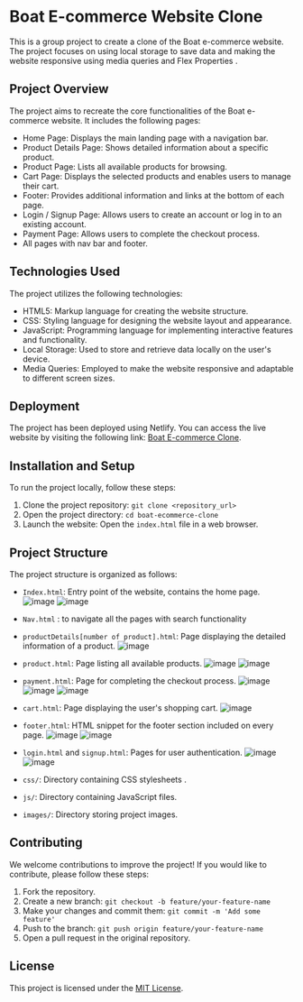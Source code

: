 # Boat E-commerce Website Clone
This is a group project to create a clone of the Boat e-commerce website. The project focuses on using local storage to save data and making the website responsive using 
media queries and Flex Properties . 

## Project Overview
The project aims to recreate the core functionalities of the Boat e-commerce website. It includes the following pages:

- Home Page: Displays the main landing page with a navigation bar.
- Product Details Page: Shows detailed information about a specific product.
- Product Page: Lists all available products for browsing.
- Cart Page: Displays the selected products and enables users to manage their cart.
- Footer: Provides additional information and links at the bottom of each page.
- Login / Signup Page: Allows users to create an account or log in to an existing account.
- Payment Page: Allows users to complete the checkout process.
- All pages with nav bar and footer.

## Technologies Used
The project utilizes the following technologies:

- HTML5: Markup language for creating the website structure.
- CSS: Styling language for designing the website layout and appearance.
- JavaScript: Programming language for implementing interactive features and functionality.
- Local Storage: Used to store and retrieve data locally on the user's device.
- Media Queries: Employed to make the website responsive and adaptable to different screen sizes.


## Deployment
The project has been deployed using Netlify. You can access the live website by visiting the following link: [Boat E-commerce Clone](https://64b52a5f1165af0f63d1969a--elaborate-paprenjak-06f23e.netlify.app/).


## Installation and Setup
To run the project locally, follow these steps:

1. Clone the project repository: `git clone <repository_url>`
2. Open the project directory: `cd boat-ecommerce-clone`
3. Launch the website: Open the `index.html` file in a web browser.


## Project Structure
The project structure is organized as follows:

- `Index.html`: Entry point of the website, contains the home page.
![image](https://github.com/vivekverma4669/boat_project_group_7/assets/133829592/0a251d72-9bec-426e-a74e-efc6132393ef)
![image](https://github.com/vivekverma4669/boat_project_group_7/assets/133829592/f76f35c2-10be-468f-a5f8-e3d170cb8545)


-  `Nav.html` : to navigate all the pages with search functionality
- `productDetails[number of product].html`: Page displaying the detailed information of a product.
![image](https://github.com/vivekverma4669/boat_project_group_7/assets/133829592/603e4b65-1448-4507-8be9-a2f4400c2631)

- `product.html`: Page listing all available products.
![image](https://github.com/vivekverma4669/boat_project_group_7/assets/133829592/21456aee-8c32-48c6-99cd-1c20beb573d0)
![image](https://github.com/vivekverma4669/boat_project_group_7/assets/133829592/96ccdaaf-fd56-41e9-8384-3fba75d6603b)

- `payment.html`: Page for completing the checkout process.
![image](https://github.com/vivekverma4669/boat_project_group_7/assets/133829592/b564404d-7277-4c1c-8b9e-497d56e25ce9)
![image](https://github.com/vivekverma4669/boat_project_group_7/assets/133829592/4ba977b8-dce3-43a9-a775-75733233ddc0)
![image](https://github.com/vivekverma4669/boat_project_group_7/assets/133829592/0ddf2167-6e7c-438e-a4a4-7512d2841ac6)

  
- `cart.html`: Page displaying the user's shopping cart.
![image](https://github.com/vivekverma4669/boat_project_group_7/assets/133829592/b4ef51c1-7b24-4a00-bf9a-d9d0aacd4b9d)

- `footer.html`: HTML snippet for the footer section included on every page.
 ![image](https://github.com/vivekverma4669/boat_project_group_7/assets/133829592/05208793-78cc-4716-978c-3e6a30224d1e)
![image](https://github.com/vivekverma4669/boat_project_group_7/assets/133829592/0e00662a-bf73-4c4e-a283-6955d2be5b86)

- `login.html` and `signup.html`: Pages for user authentication.
![image](https://github.com/vivekverma4669/boat_project_group_7/assets/133829592/0ea0105c-1da6-40d9-8f4a-e5f00b2db65d)
![image](https://github.com/vivekverma4669/boat_project_group_7/assets/133829592/31ffd8ad-d7a7-4bf0-b1ff-cba2890dee1a)

- `css/`: Directory containing CSS stylesheets .
- `js/`: Directory containing JavaScript files.
- `images/`: Directory storing project images.



## Contributing
We welcome contributions to improve the project! If you would like to contribute, please follow these steps:

1. Fork the repository.
2. Create a new branch: `git checkout -b feature/your-feature-name`
3. Make your changes and commit them: `git commit -m 'Add some feature'`
4. Push to the branch: `git push origin feature/your-feature-name`
5. Open a pull request in the original repository.

## License
This project is licensed under the [MIT License](LICENSE).


